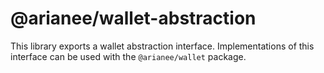 # @arianee/wallet-abstraction

This library exports a wallet abstraction interface. Implementations of this interface can be used with the `@arianee/wallet` package.
